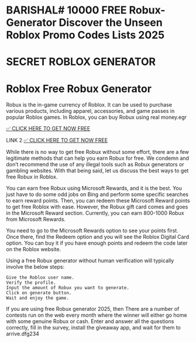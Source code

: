 # BARISHAL# 10000 FREE Robux-Generator Discover the Unseen Roblox Promo Codes Lists 2025
# SECRET ROBLOX GENERATOR
# Roblox Free Robux Generator


Robux is the in-game currency of Roblox. It can be used to purchase various products, including apparel, accessories, and game passes in popular Roblox games. In Roblox, you can buy Robux using real money.egr

[✅ CLICK HERE TO GET NOW FREE
](https://appbitly.com/Roblox-2025)



LINK 2 [✅ CLICK HERE TO GET NOW FREE](https://appbitly.com/Roblox-Free-Robux)


While there is no way to get free Robux without some effort, there are a few legitimate methods that can help you earn Robux for free. We condemn and don’t recommend the use of any illegal tools such as Robux generators or gambling websites. With that being said, let us discuss the best ways to get free Robux in Roblox.

You can earn free Robux using Microsoft Rewards, and it is the best. You just have to do some odd jobs on Bing and perform some specific searches to earn reward points. Then, you can redeem these Microsoft Reward points to get free Roblox with ease. However, the Robux gift card comes and goes in the Microsoft Reward section. Currently, you can earn 800-1000 Robux from Microsoft Rewards.

You need to go to the Microsoft Rewards option to see your points first. Once there, find the Redeem option and you will see the Roblox Digital Card option. You can buy it if you have enough points and redeem the code later on the Roblox website.

Using a free Robux generator without human verification will typically involve the below steps:


    Give the Roblox user name.
    Verify the profile.
    Input the amount of Robux you want to generate.
    Click on generate button.
    Wait and enjoy the game.



If you are using free Robux generator 2025, then There are a number of contests run on the web every month where the winner will either go home with some genuine Robux or cash. Enter and answer all the questions correctly, fill in the survey, install the giveaway app, and wait for them to arrive.dfg234
